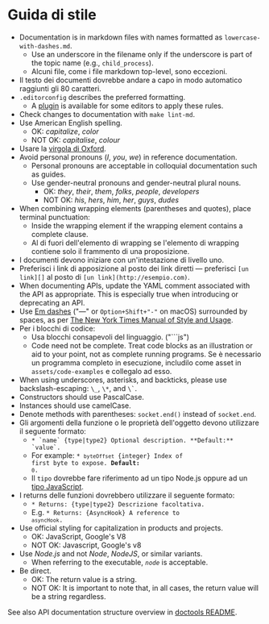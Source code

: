 # Guida di stile

* Documentation is in markdown files with names formatted as `lowercase-with-dashes.md`.
  * Use an underscore in the filename only if the underscore is part of the topic name (e.g., `child_process`).
  * Alcuni file, come i file markdown top-level, sono eccezioni.
* Il testo dei documenti dovrebbe andare a capo in modo automatico raggiunti gli 80 caratteri.
* `.editorconfig` describes the preferred formatting.
  * A [plugin](https://editorconfig.org/#download) is available for some editors to apply these rules.
* Check changes to documentation with `make lint-md`.
* Use American English spelling.
  * OK: _capitalize_, _color_
  * NOT OK: _capitalise_, _colour_
* Usare la [virgola di Oxford](https://en.wikipedia.org/wiki/Serial_comma).
* Avoid personal pronouns (_I_, _you_, _we_) in reference documentation.
  * Personal pronouns are acceptable in colloquial documentation such as guides.
  * Use gender-neutral pronouns and gender-neutral plural nouns.
    * OK: _they_, _their_, _them_, _folks_, _people_, _developers_
    * NOT OK: _his_, _hers_, _him_, _her_, _guys_, _dudes_
* When combining wrapping elements (parentheses and quotes), place terminal punctuation:
  * Inside the wrapping element if the wrapping element contains a complete clause.
  * Al di fuori dell'elemento di wrapping se l'elemento di wrapping contiene solo il frammento di una proposizione.
* I documenti devono iniziare con un'intestazione di livello uno.
* Preferisci i link di apposizione al posto dei link diretti — preferisci `[un link][]` al posto di `[un link](http://esempio.com)`.
* When documenting APIs, update the YAML comment associated with the API as appropriate. This is especially true when introducing or deprecating an API.
* Use [Em dashes](https://en.wikipedia.org/wiki/Dash#Em_dash) ("—" or `Option+Shift+"-"` on macOS) surrounded by spaces, as per [The New York Times Manual of Style and Usage](https://en.wikipedia.org/wiki/The_New_York_Times_Manual_of_Style_and_Usage).
* Per i blocchi di codice:
  * Usa blocchi consapevoli del linguaggio. ("```js")
  * Code need not be complete. Treat code blocks as an illustration or aid to your point, not as complete running programs. Se è necessario un programma completo in esecuzione, includilo come asset in `assets/code-examples` e collegalo ad esso.
* When using underscores, asterisks, and backticks, please use backslash-escaping: `\_`, `\*`, and `` \` ``.
* Constructors should use PascalCase.
* Instances should use camelCase.
* Denote methods with parentheses: `socket.end()` instead of `socket.end`.
* Gli argomenti della funzione o le proprietà dell'oggetto devono utilizzare il seguente formato:
  * ``* `name` {type|type2} Optional description. **Default:** `value`.``
  <!--lint disable maximum-line-length remark-lint-->
  * For example: <code>* `byteOffset` {integer} Index of first byte to expose. **Default:** `0`.</code>
  <!--lint enable maximum-line-length remark-lint-->
  * Il `tipo` dovrebbe fare riferimento ad un tipo Node.js oppure ad un [tipo JavaScript](https://developer.mozilla.org/en-US/docs/Web/JavaScript/Guide/Grammar_and_types#Data_structures_and_types).
* I returns delle funzioni dovrebbero utilizzare il seguente formato:
  * <code>* Returns: {type|type2} Descrizione facoltativa.</code>
  * E.g. <code>* Returns: {AsyncHook} A reference to `asyncHook`.</code>
* Use official styling for capitalization in products and projects.
  * OK: JavaScript, Google's V8
  <!--lint disable prohibited-strings remark-lint-->
  * NOT OK: Javascript, Google's v8
* Use _Node.js_ and not _Node_, _NodeJS_, or similar variants.
  <!-- lint enable prohibited-strings remark-lint-->
  * When referring to the executable, _`node`_ is acceptable.
* Be direct.
  * OK: The return value is a string.
  <!-- lint disable prohibited-strings remark-lint-->
  * NOT OK: It is important to note that, in all cases, the return value will be a string regardless.
  <!-- lint enable prohibited-strings remark-lint-->

See also API documentation structure overview in [doctools README](../tools/doc/README.md).
